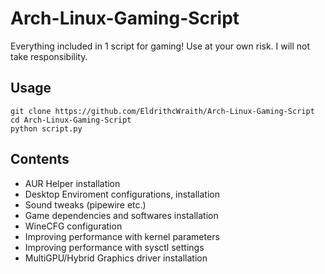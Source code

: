 # Arch-Linux-Gaming-Script
Everything included in 1 script for gaming!
Use at your own risk. I will not take responsibility.

## Usage
```
git clone https://github.com/EldrithcWraith/Arch-Linux-Gaming-Script
cd Arch-Linux-Gaming-Script
python script.py
```

## Contents
- AUR Helper installation
- Desktop Enviroment configurations, installation
- Sound tweaks (pipewire etc.)
- Game dependencies and softwares installation
- WineCFG configuration
- Improving performance with kernel parameters
- Improving performance with sysctl settings
- MultiGPU/Hybrid Graphics driver installation
